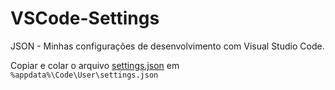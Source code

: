 # VSCode-Settings
JSON - Minhas configurações de desenvolvimento com Visual Studio Code.

Copiar e colar o arquivo [settings.json](./settings.json) em `%appdata%\Code\User\settings.json`
